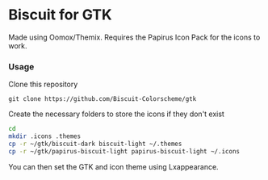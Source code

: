 # Biscuit for GTK

Made using Oomox/Themix. Requires the Papirus Icon Pack for the icons to work.

### Usage
Clone this repository
```
git clone https://github.com/Biscuit-Colorscheme/gtk
```
Create the necessary folders to store the icons if they don't exist
```sh
cd
mkdir .icons .themes
cp -r ~/gtk/biscuit-dark biscuit-light ~/.themes
cp -r ~/gtk/papirus-biscuit-light papirus-biscuit-light ~/.icons
```

You can then set the GTK and icon theme using Lxappearance.

